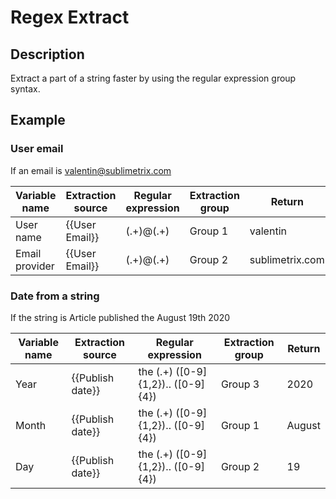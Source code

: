 
# Regex Extract


## Description

Extract a part of a string faster by using the regular expression group syntax.


## Example

### User email

If an email is valentin@sublimetrix.com

|Variable name|Extraction source|Regular expression|Extraction group|Return|
| ---- | ---- | ---- | ---- | ---- |
|User name|{{User Email}}|(.+)@(.+)|Group 1|valentin|
|Email provider|{{User Email}}|(.+)@(.+)|Group 2|sublimetrix.com|

### Date from a string

If the string is Article published the August 19th 2020

|Variable name|Extraction source|Regular expression|Extraction group|Return|
| ---- | ---- | ---- | ---- | ---- |
|Year|{{Publish date}}|the (.+) ([0-9]{1,2}).. ([0-9]{4})|Group 3|2020|
|Month|{{Publish date}}|the (.+) ([0-9]{1,2}).. ([0-9]{4})|Group 1|August|
|Day|{{Publish date}}|the (.+) ([0-9]{1,2}).. ([0-9]{4})|Group 2|19|
